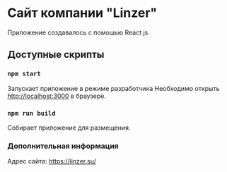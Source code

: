# Сайт компании "Linzer"

Приложение создавалось с помошью React js

## Доступные скрипты

### `npm start`

Запускает приложение в режиме разработчика
Необходимо открыть [http://localhost:3000](http://localhost:3000) в браузере.

### `npm run build`

Собирает приложение для размещения.

### Дополнительная информация

Адрес сайта: https://linzer.su/

